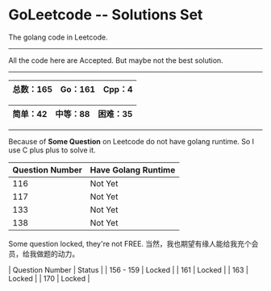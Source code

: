 # GoLeetcode -- Solutions Set
The golang code in Leetcode.

-----

All the code here are Accepted. But maybe not the best solution.

-----

| 总数：165 | Go：161 | Cpp：4 |
| -------- | ------ | ------ |

| 简单：42 | 中等：88 | 困难：35 |
| ------- | ------- | ------- |

-----

Because of **Some Question** on Leetcode do not have golang runtime. So I use C plus plus to solve it.

| Question Number | Have Golang Runtime |
| --------------- | ------------------- |
| 116 | Not Yet |
| 117 | Not Yet |
| 133 | Not Yet |
| 138 | Not Yet |

Some question locked, they're not FREE.
当然，我也期望有缘人能给我充个会员，给我做题的动力。

| Question Number | Status |
| 156 - 159 | Locked |
| 161 | Locked |
| 163 | Locked |
| 170 | Locked |
